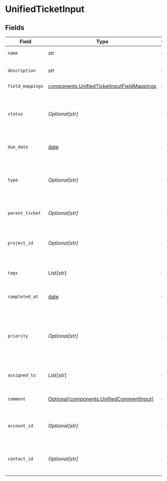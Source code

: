 # UnifiedTicketInput


## Fields

| Field                                                                                                    | Type                                                                                                     | Required                                                                                                 | Description                                                                                              |
| -------------------------------------------------------------------------------------------------------- | -------------------------------------------------------------------------------------------------------- | -------------------------------------------------------------------------------------------------------- | -------------------------------------------------------------------------------------------------------- |
| `name`                                                                                                   | *str*                                                                                                    | :heavy_check_mark:                                                                                       | The name of the ticket                                                                                   |
| `description`                                                                                            | *str*                                                                                                    | :heavy_check_mark:                                                                                       | The description of the ticket                                                                            |
| `field_mappings`                                                                                         | [components.UnifiedTicketInputFieldMappings](../../models/components/unifiedticketinputfieldmappings.md) | :heavy_check_mark:                                                                                       | N/A                                                                                                      |
| `status`                                                                                                 | *Optional[str]*                                                                                          | :heavy_minus_sign:                                                                                       | The status of the ticket. Authorized values are OPEN or CLOSED.                                          |
| `due_date`                                                                                               | [date](https://docs.python.org/3/library/datetime.html#date-objects)                                     | :heavy_minus_sign:                                                                                       | The date the ticket is due                                                                               |
| `type`                                                                                                   | *Optional[str]*                                                                                          | :heavy_minus_sign:                                                                                       | The type of the ticket. Authorized values are PROBLEM, QUESTION, or TASK                                 |
| `parent_ticket`                                                                                          | *Optional[str]*                                                                                          | :heavy_minus_sign:                                                                                       | The uuid of the parent ticket                                                                            |
| `project_id`                                                                                             | *Optional[str]*                                                                                          | :heavy_minus_sign:                                                                                       | The uuid of the collection (project) the ticket belongs to                                               |
| `tags`                                                                                                   | List[*str*]                                                                                              | :heavy_minus_sign:                                                                                       | The tags names of the ticket                                                                             |
| `completed_at`                                                                                           | [date](https://docs.python.org/3/library/datetime.html#date-objects)                                     | :heavy_minus_sign:                                                                                       | The date the ticket has been completed                                                                   |
| `priority`                                                                                               | *Optional[str]*                                                                                          | :heavy_minus_sign:                                                                                       | The priority of the ticket. Authorized values are HIGH, MEDIUM or LOW.                                   |
| `assigned_to`                                                                                            | List[*str*]                                                                                              | :heavy_minus_sign:                                                                                       | The users uuids the ticket is assigned to                                                                |
| `comment`                                                                                                | [Optional[components.UnifiedCommentInput]](../../models/components/unifiedcommentinput.md)               | :heavy_minus_sign:                                                                                       | The comment of the ticket                                                                                |
| `account_id`                                                                                             | *Optional[str]*                                                                                          | :heavy_minus_sign:                                                                                       | The uuid of the account which the ticket belongs to                                                      |
| `contact_id`                                                                                             | *Optional[str]*                                                                                          | :heavy_minus_sign:                                                                                       | The uuid of the contact which the ticket belongs to                                                      |